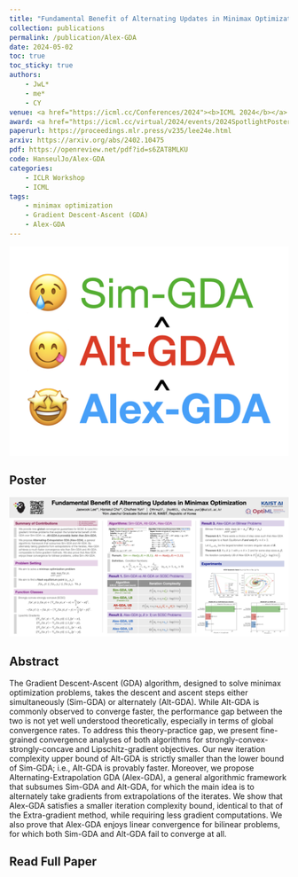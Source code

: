 ```yaml
---
title: "Fundamental Benefit of Alternating Updates in Minimax Optimization"
collection: publications
permalink: /publication/Alex-GDA
date: 2024-05-02
toc: true
toc_sticky: true
authors:
    - JwL*
    - me*
    - CY
venue: <a href="https://icml.cc/Conferences/2024"><b>ICML 2024</b></a> (Short version at ICLR 2024 Workshop on <a href="https://sites.google.com/view/bgpt-iclr24">Bridging the Gap Between Practice and Theory in Deep Learning (BGPT)</a>)
award: <a href="https://icml.cc/virtual/2024/events/2024SpotlightPosters"><b>Spotlight</b> @ ICML 2024</a> (Top 3.5% among total submissions)
paperurl: https://proceedings.mlr.press/v235/lee24e.html
arxiv: https://arxiv.org/abs/2402.10475
pdf: https://openreview.net/pdf?id=s6ZAT8MLKU
code: HanseulJo/Alex-GDA
categories: 
    - ICLR Workshop
    - ICML
tags:
    - minimax optimization
    - Gradient Descent-Ascent (GDA)
    - Alex-GDA
---
```


![alex_gda_thumbnail](../assets/img/alex-gda/thumbnail_icml2024_hr.png)

## Poster

![alex_gda_poster](../assets/img/alex-gda/poster_icml2024.png)

## Abstract

The Gradient Descent-Ascent (GDA) algorithm, designed to solve minimax optimization problems, takes the descent and ascent steps either simultaneously (Sim-GDA) or alternately (Alt-GDA). While Alt-GDA is commonly observed to converge faster, the performance gap between the two is not yet well understood theoretically, especially in terms of global convergence rates. To address this theory-practice gap, we present fine-grained convergence analyses of both algorithms for strongly-convex-strongly-concave and Lipschitz-gradient objectives. Our new iteration complexity upper bound of Alt-GDA is strictly smaller than the lower bound of Sim-GDA; i.e., Alt-GDA is provably faster. Moreover, we propose Alternating-Extrapolation GDA (Alex-GDA), a general algorithmic framework that subsumes Sim-GDA and Alt-GDA, for which the main idea is to alternately take gradients from extrapolations of the iterates. We show that Alex-GDA satisfies a smaller iteration complexity bound, identical to that of the Extra-gradient method, while requiring less gradient computations. We also prove that Alex-GDA enjoys linear convergence for bilinear problems, for which both Sim-GDA and Alt-GDA fail to converge at all.

## Read Full Paper

<object data="{{ page.pdf }}" width="960" height="1000" type='application/pdf'></object>
